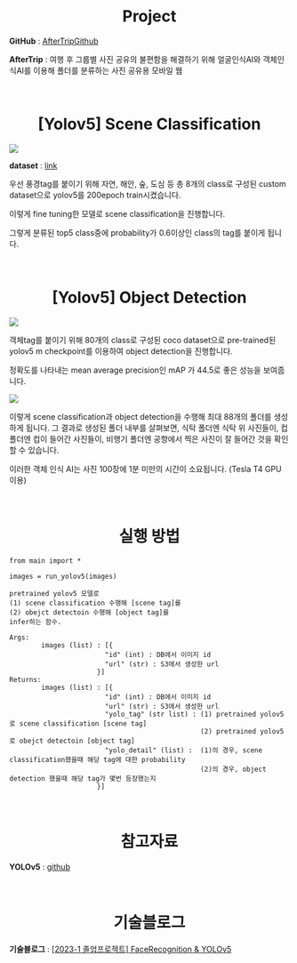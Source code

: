 <div align="center">
  <h1>
    Project
  </h1>
</div>

<div>
  <p>
    <b>GitHub</b> : <a href="https://github.com/JeongHyoYeon">AfterTripGithub</a>
  </p>
  
  <p>
    <b>AfterTrip</b> : 여행 후 그룹별 사진 공유의 불편함을 해결하기 위해 얼굴인식AI와 객체인식AI를 이용해 폴더를 분류하는 사진 공유용 모바일 웹
  </p>
</div>

<br>
<div align="center">
  <h1>
    [Yolov5] Scene Classification
  </h1>
</div>
<img src="https://github.com/JeongHyoYeon/Capstone-CV-YOLOv5/assets/90602936/7ece8b56-71fd-44ba-851a-5603234966ad">
<p>
  <b>dataset</b> : <a href="https://universe.roboflow.com/m3-ytsk5/m3finalclass"> link </a>
</p>
<p>
  우선 풍경tag를 붙이기 위해 자연, 해안, 숲, 도심 등 총 8개의 class로 구성된 custom dataset으로 
  yolov5를 200epoch train시켰습니다.
</p>

<p>
  이렇게 fine tuning한 모델로 scene classification을 진행합니다.
</p>

<p>
  그렇게 분류된 top5 class중에 probability가 0.6이상인 class의 tag를 붙이게 됩니다.
</p>


<br>
<div align="center">
  <h1>
    [Yolov5] Object Detection
  </h1>
</div>
<img src="https://github.com/JeongHyoYeon/Capstone-CV-YOLOv5/assets/90602936/2e6e5eab-9983-4f2a-a25b-0028d530b51d">
<p>
  객체tag를 붙이기 위해
  80개의 class로 구성된 coco dataset으로 pre-trained된 
  yolov5 m checkpoint를 이용하여 object detection을 진행합니다.
</p>
<p>
  정확도를 나타내는 mean average precision인 mAP 가 44.5로 좋은 성능을 보여줍니다.
</p>

<img src="https://github.com/JeongHyoYeon/Capstone-CV-YOLOv5/assets/90602936/bb565feb-029a-4cce-9bef-d490d7c29d8a">

이렇게 scene classification과 object detection을 수행해 최대 88개의 폴더를 생성하게 됩니다.
그 결과로 생성된 폴더 내부를 살펴보면, 식탁 폴더엔 식탁 위 사진들이, 컵 폴더엔 컵이 들어간 사진들이, 비행기 폴더엔 공항에서 찍은 사진이 잘 들어간 것을 확인할 수 있습니다.

이러한 객체 인식 AI는 사진 100장에 1분 미만의 시간이 소요됩니다. (Tesla T4 GPU 이용)

<br>
<div align="center">
  <h1>
    실행 방법
  </h1>
</div>

```
from main import *

images = run_yolov5(images)
```
```
pretrained yolov5 모델로
(1) scene classification 수행해 [scene tag]를
(2) obejct detectoin 수행해 [object tag]를
infer하는 함수.

Args:
        images (list) : [{
                        "id" (int) : DB에서 이미지 id
                        "url" (str) : S3에서 생성한 url
                      }]
Returns:
        images (list) : [{
                        "id" (int) : DB에서 이미지 id
                        "url" (str) : S3에서 생성한 url
                        "yolo_tag" (str list) : (1) pretrained yolov5로 scene classification [scene tag]
                                                (2) pretrained yolov5로 obejct detectoin [object tag]
                        "yolo_detail" (list) :  (1)의 경우, scene classification했을때 해당 tag에 대한 probability
                                                (2)의 경우, object detection 했을때 해당 tag가 몇번 등장했는지
                      }]
```

<br>
<div align="center">
  <h1>
    참고자료
  </h1>
</div>
<p> <b>YOLOv5</b> : <a href="https://github.com/ultralytics/yolov5">github</a> </p>

<br>
<div align="center">
  <h1>
    기술블로그
  </h1>
</div>
<p> <b>기술블로그</b> :  <a href="https://deardus00.tistory.com/22">[2023-1 졸업프로젝트] FaceRecognition & YOLOv5</a> </p>
